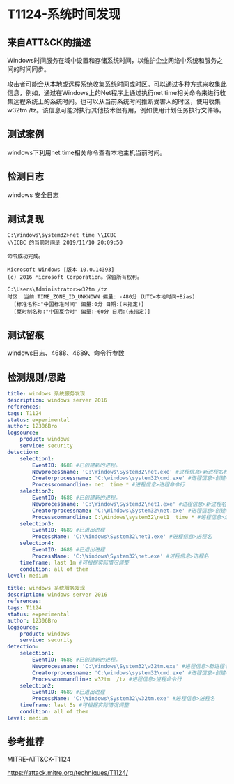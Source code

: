 # T1124-系统时间发现

## 来自ATT&CK的描述

Windows时间服务在域中设置和存储系统时间，以维护企业网络中系统和服务之间的时间同步。

攻击者可能会从本地或远程系统收集系统时间或时区。可以通过多种方式来收集此信息，例如，通过在Windows上的Net程序上通过执行net time相关命令来进行收集远程系统上的系统时间。也可以从当前系统时间推断受害人的时区，使用收集w32tm /tz。该信息可能对执行其他技术很有用，例如使用计划任务执行文件等。

## 测试案例

windows下利用net time相关命令查看本地主机当前时间。

## 检测日志

windows 安全日志

## 测试复现

```dos
C:\Windows\system32>net time \\ICBC
\\ICBC 的当前时间是 2019/11/10 20:09:50

命令成功完成。
```

```dos
Microsoft Windows [版本 10.0.14393]
(c) 2016 Microsoft Corporation。保留所有权利。

C:\Users\Administrator>w32tm /tz
时区: 当前:TIME_ZONE_ID_UNKNOWN 偏量: -480分 (UTC=本地时间+Bias)
  [标准名称:"中国标准时间" 偏量:0分 日期:(未指定)]
  [夏时制名称:"中国夏令时" 偏量:-60分 日期:(未指定)]
```

## 测试留痕

windows日志、4688、4689、命令行参数

## 检测规则/思路

```yml
title: windows 系统服务发现
description: windows server 2016
references:
tags: T1124
status: experimental
author: 12306Bro
logsource:
    product: windows
    service: security
detection:
    selection1:
        EventID: 4688 #已创建新的进程。
        Newprocessname: 'C:\Windows\System32\net.exe' #进程信息>新进程名称
        Creatorprocessname: 'C:\windows\system32\cmd.exe' #进程信息>创建者进程名称
        Processcommandline: net  time * #进程信息>进程命令行
    selection2:
        EventID: 4688 #已创建新的进程。
        Newprocessname: 'C:\Windows\System32\net1.exe' #进程信息>新进程名称
        Creatorprocessname: 'C:\Windows\System32\net.exe' #进程信息>创建者进程名称
        Processcommandline: C:\Windows\system32\net1  time * #进程信息>进程命令行
    selection3:
        EventID: 4689 #已退出进程
        ProcessName: 'C:\Windows\System32\net1.exe' #进程信息>进程名
    selection4:
        EventID: 4689 #已退出进程
        ProcessName: 'C:\Windows\System32\net.exe' #进程信息>进程名
    timeframe: last 1m #可根据实际情况调整
    condition: all of them
level: medium
```

```yml
title: windows 系统服务发现
description: windows server 2016
references:
tags: T1124
status: experimental
author: 12306Bro
logsource:
    product: windows
    service: security
detection:
    selection1:
        EventID: 4688 #已创建新的进程。
        Newprocessname: 'C:\Windows\System32\w32tm.exe' #进程信息>新进程名称
        Creatorprocessname: 'C:\windows\system32\cmd.exe' #进程信息>创建者进程名称
        Processcommandline: w32tm  /tz #进程信息>进程命令行
    selection2:
        EventID: 4689 #已退出进程
        ProcessName: 'C:\Windows\System32\w32tm.exe' #进程信息>进程名
    timeframe: last 5s #可根据实际情况调整
    condition: all of them
level: medium
```

## 参考推荐

MITRE-ATT&CK-T1124

<https://attack.mitre.org/techniques/T1124/>
